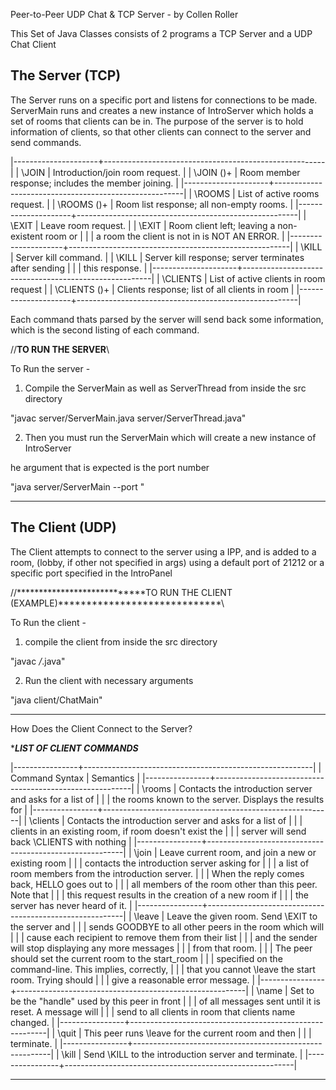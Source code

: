 Peer-to-Peer UDP Chat & TCP Server - by Collen Roller

This Set of Java Classes consists of 2 programs a TCP Server and a UDP Chat Client

The Server (TCP)
----------------------------------------------------------------------------------------
The Server runs on a specific port  and listens for connections to be made. 
ServerMain runs and creates a new instance of IntroServer which holds a set of rooms 
that clients can be in. The purpose of the server is to hold information of clients, 
so that other clients can connect to the server and send commands. 

|---------------------+-------------------------------------------------------|
| \JOIN <RM> <IPP>    | Introduction/join room request.                       |
| \JOIN <RM> (<IPP>)+ | Room member response; includes the member joining.    |
|---------------------+-------------------------------------------------------|
| \ROOMS              | List of active rooms request.                         |
| \ROOMS (<RM>)+      | Room list response; all non-empty rooms.              |
|---------------------+-------------------------------------------------------|
| \EXIT <RM> <IPP>    | Leave room request.                                   |
| \EXIT  <RM>         | Room client left; leaving a non-existent room or      |
|                     | a room the client is not in is NOT AN ERROR.          |
|---------------------+-------------------------------------------------------|
| \KILL               | Server kill command.                                  |
| \KILL               | Server kill response; server terminates after sending |
|                     | this response.                                        |
|---------------------+-------------------------------------------------------|
| \CLIENTS <RM>       | List of active clients in room request                |
| \CLIENTS (<IPP>)+   | Clients response; list of all clients in room         |
|---------------------+-------------------------------------------------------|

Each command thats parsed by the server will send back some information, which is
the second listing of each command.

//**********************************TO RUN THE SERVER**********************************\\

To Run the server - 

1) Compile the ServerMain as well as ServerThread from inside the src directory

"javac server/ServerMain.java server/ServerThread.java"

2) Then you must run the ServerMain which will create a new instance of IntroServer

he argument that is expected is the port number

"java server/ServerMain --port <port>"

----------------------------------------------------------------------------------------


The Client (UDP)
----------------------------------------------------------------------------------------
The Client attempts to connect to the server using a IPP, and is added to a room,
(lobby, if other not specified in args) using a default port of 21212 or a 
specific port specified in the IntroPanel

//****************************TO RUN THE CLIENT (EXAMPLE)*****************************\\

To Run the client - 

1) compile the client from inside the src directory

"javac */*.java"

2) Run the client with necessary arguments

"java client/ChatMain"
						 
----------------------------------------------------------------------------------------

How Does the Client Connect to the Server?

********LIST OF CLIENT COMMANDS*******

|----------------+---------------------------------------------------------|
| Command Syntax | Semantics                                               |
|----------------+---------------------------------------------------------|
| \rooms         | Contacts the introduction server and asks for a list of |
|                | the rooms known to the server. Displays the results for | 
|----------------+---------------------------------------------------------|
| \clients <RM>  | Contacts the introduction server and asks for a list of |
|		 | clients in an existing room, if room doesn't exist the  |
|		 | server will send back \CLIENTS <RM> with nothing 	   |
|----------------+---------------------------------------------------------|
| \join <RM>     | Leave current room, and join a new or existing room     |
|		 | contacts the introduction server asking for             |
|                | a list of room members from the introduction server.    |
|                | When the reply comes back, HELLO goes out to            | 
|                | all members of the room other than this peer. Note that |
|                | this request results in the creation of a new room if   |
|                | the server has never heard of it.                       |
|----------------+---------------------------------------------------------|
| \leave <RM>    | Leave the given room. Send \EXIT to the server and      |
|                | sends GOODBYE to all other peers in the room which will |
|		 | cause each recipient to remove them from their list     |
|                | and the sender will stop displaying any more messages   |
|		 | from that room.					   |
|                | The peer should set the current room to the start_room  |
|                | specified on the command-line. This implies, correctly, |
|                | that you cannot \leave the start room. Trying should    |
|                | give a reasonable error message.                        |
|----------------+---------------------------------------------------------|
| \name <NM>     | Set <NM> to be the "handle" used by this peer in front  |
|                | of all messages sent until it is reset. A message will  |
|                | send to all clients in room that clients name changed.  |
|----------------+---------------------------------------------------------|
| \quit          | This peer runs \leave for the current room and then	   |
|                | terminate.                                              |
|----------------+---------------------------------------------------------|
| \kill          | Send \KILL to the introduction server and terminate.    |
|----------------+---------------------------------------------------------|

---------------------------------------------------------------------------------------
